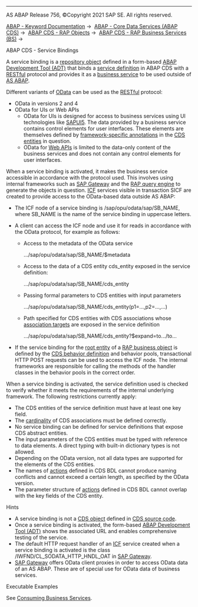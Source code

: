   

* * *

AS ABAP Release 756, ©Copyright 2021 SAP SE. All rights reserved.

[ABAP - Keyword Documentation](javascript:call_link\('abenabap.htm'\)) →  [ABAP - Core Data Services (ABAP CDS)](javascript:call_link\('abencds.htm'\)) →  [ABAP CDS - RAP Objects](javascript:call_link\('abencds_rap_objects.htm'\)) →  [ABAP CDS - RAP Business Services (BS)](javascript:call_link\('abencds_business_services.htm'\)) → 

ABAP CDS - Service Bindings

A service binding is a [repository object](javascript:call_link\('abenrepository_object_glosry.htm'\) "Glossary Entry") defined in a form-based [ABAP Development Tool (ADT)](javascript:call_link\('abenadt_glosry.htm'\) "Glossary Entry") that binds a [service definition](javascript:call_link\('abencds_service_definition_glosry.htm'\) "Glossary Entry") in ABAP CDS with a [RESTful](javascript:call_link\('abenrestful_glosry.htm'\) "Glossary Entry") protocol and provides it as a [business service](javascript:call_link\('abenbusiness_service_glosry.htm'\) "Glossary Entry") to be used outside of [AS ABAP](javascript:call_link\('abenas_abap_glosry.htm'\) "Glossary Entry").

Different variants of [OData](javascript:call_link\('abenodata_glosry.htm'\) "Glossary Entry") can be used as the [RESTful](javascript:call_link\('abenrestful_glosry.htm'\) "Glossary Entry") protocol:

-   OData in versions 2 and 4
-   OData for UIs or Web APIs
    -   OData for UIs is designed for access to business services using UI technologies like [SAPUI5](javascript:call_link\('abensapui5_glosry.htm'\) "Glossary Entry"). The data provided by a business service contains control elements for user interfaces. These elements are themselves defined by [framework-specific annotations](javascript:call_link\('abenfrmwrk_annotation_glosry.htm'\) "Glossary Entry") in the [CDS entities](javascript:call_link\('abencds_entity_glosry.htm'\) "Glossary Entry") in question.
    -   OData for [Web APIs](javascript:call_link\('abenweb_api_glosry.htm'\) "Glossary Entry") is limited to the data-only content of the business services and does not contain any control elements for user interfaces.

When a service binding is activated, it makes the business service accessible in accordance with the protocol used. This involves using internal frameworks such as [SAP Gateway](javascript:call_link\('abensap_gateway_glosry.htm'\) "Glossary Entry") and the [RAP query engine](javascript:call_link\('abenrap_query_engine_glosry.htm'\) "Glossary Entry") to generate the objects in question. [ICF](javascript:call_link\('abenicf_glosry.htm'\) "Glossary Entry") services visible in transaction SICF are created to provide access to the OData-based data outside AS ABAP:

-   The ICF node of a service binding is /sap/opu/odata/sap/SB\_NAME, where SB\_NAME is the name of the service binding in uppercase letters.
-   A client can access the ICF node and use it for reads in accordance with the OData protocol, for example as follows:
    -   Access to the metadata of the OData service
        
        .../sap/opu/odata/sap/SB\_NAME/$metadata
        
    -   Access to the data of a CDS entity cds\_entity exposed in the service definition:
        
        .../sap/opu/odata/sap/SB\_NAME/cds\_entity
        
    -   Passing formal parameters to CDS entities with input parameters
        
        .../sap/opu/odata/sap/SB\_NAME/cds\_entity(p1=...,p2=...,...)
        
    -   Path specified for CDS entities with CDS associations whose [association targets](javascript:call_link\('abenassociation_target_glosry.htm'\) "Glossary Entry") are exposed in the service definition
        
        .../sap/opu/odata/sap/SB\_NAME/cds\_entity?$expand=to.../to...
        
-   If the service binding for the [root entity](javascript:call_link\('abenroot_entity_glosry.htm'\) "Glossary Entry") of a [RAP business object](javascript:call_link\('abenrap_bo_glosry.htm'\) "Glossary Entry") is defined by the [CDS behavior definition](javascript:call_link\('abencds_behavior_definition_glosry.htm'\) "Glossary Entry") and behavior pools, transactional HTTP POST requests can be used to access the ICF node. The internal frameworks are responsible for calling the methods of the handler classes in the behavior pools in the correct order.

When a service binding is activated, the service definition used is checked to verify whether it meets the requirements of the internal underlying framework. The following restrictions currently apply:

-   The CDS entities of the service definition must have at least one key field.
-   The [cardinality](javascript:call_link\('abencardinality_glosry.htm'\) "Glossary Entry") of CDS associations must be defined correctly.
-   No service binding can be defined for service definitions that expose CDS abstract entities.
-   The input parameters of the CDS entities must be typed with reference to data elements. A direct typing with built-in dictionary types is not allowed.
-   Depending on the OData version, not all data types are supported for the elements of the CDS entities.
-   The names of [actions](javascript:call_link\('abenbdl_action.htm'\)) defined in CDS BDL cannot produce naming conflicts and cannot exceed a certain length, as specified by the OData version.
-   The parameter structure of [actions](javascript:call_link\('abenbdl_action.htm'\)) defined in CDS BDL cannot overlap with the key fields of the CDS entity.

Hints

-   A service binding is not a [CDS object](javascript:call_link\('abencds_object_glosry.htm'\) "Glossary Entry") defined in [CDS source code](javascript:call_link\('abencds_source_code_glosry.htm'\) "Glossary Entry").
-   Once a service binding is activated, the form-based [ABAP Development Tool (ADT)](javascript:call_link\('abenadt_glosry.htm'\) "Glossary Entry") shows the associated URL and enables comprehensive testing of the service.
-   The default HTTP request handler of an [ICF](javascript:call_link\('abenicf_glosry.htm'\) "Glossary Entry") service created when a service binding is activated is the class /IWFND/CL\_SODATA\_HTTP\_HNDL\_OAT in [SAP Gateway](javascript:call_link\('abensap_gateway_glosry.htm'\) "Glossary Entry").
-   [SAP Gateway](javascript:call_link\('abensap_gateway_glosry.htm'\) "Glossary Entry") offers OData client proxies in order to access OData data of an AS ABAP. These are of special use for OData data of business services.

Executable Examples

See [Consuming Business Services](javascript:call_link\('abenservice_bindings_abexas.htm'\)).
